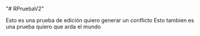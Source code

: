 "# RPruebaV2"


Esto es una prueba de edición
quiero generar un conflicto
Esto tambien es una prueba 
quiero que arda el mundo
